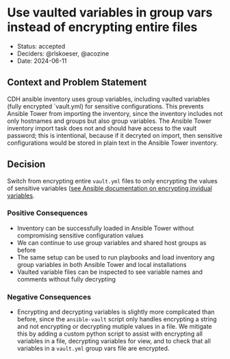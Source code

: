 # Use vaulted variables in group vars instead of encrypting entire files

* Status: accepted
* Deciders: @rlskoeser, @acozine
* Date: 2024-06-11

## Context and Problem Statement

CDH ansible inventory uses group variables, including vaulted variables (fully encrypted `vault.yml) for sensitive configurations. This prevents Ansible Tower from importing the inventory, since the inventory includes not only hostnames and groups but also group variables. The Ansible Tower inventory import task does not and should have access to the vault password; this is intentional, because if it decryted on import, then sensitive configurations would be stored in plain text in the Ansible Tower inventory.

## Decision 

Switch from encrypting entire `vault.yml` files to only encrypting the values of sensitive variables ([see Ansible documentation on encrypting invidual variables](https://docs.ansible.com/ansible/latest/vault_guide/vault_encrypting_content.html#encrypting-individual-variables-with-ansible-vault). 

### Positive Consequences 

* Inventory can be successfully loaded in Ansible Tower without compromising sensitive configuration values
* We can continue to use group variables and shared host groups as before
* The same setup can be used to run playbooks and load inventory ang group variables in both Ansible Tower and local installations
* Vaulted variable files can be inspected to see variable names and comments without fully decrypting 

### Negative Consequences 

* Encrypting and decrypting variables is slightly more complicated than before, since the `ansible-vault` script only handles encrypting a string and not encrypting or decrypting mutiple values in a file. We mitigate this by adding a custom python script to assist with encrypting all variables in a file, decrypting variables for view, and 
to check that all variables in a `vault.yml` group vars file are encrypted.